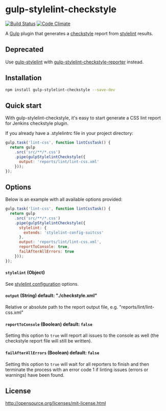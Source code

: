 # gulp-stylelint-checkstyle

[![Build Status](https://travis-ci.org/olegskl/gulp-stylelint-checkstyle.svg?branch=master)](https://travis-ci.org/olegskl/gulp-stylelint-checkstyle)
[![Code Climate](https://codeclimate.com/github/olegskl/gulp-stylelint-checkstyle/badges/gpa.svg)](https://codeclimate.com/github/olegskl/gulp-stylelint-checkstyle)

A [Gulp](http://gulpjs.com/) plugin that generates a [checkstyle](https://github.com/checkstyle/checkstyle) report from [stylelint](https://github.com/stylelint/stylelint) results.

## Deprecated

Use [gulp-stylelint](https://github.com/olegskl/gulp-stylelint) with [gulp-stylelint-checkstyle-reporter](https://github.com/olegskl/gulp-stylelint-checkstyle-reporter) instead.

## Installation

```bash
npm install gulp-stylelint-checkstyle --save-dev
```

## Quick start

With gulp-stylelint-checkstyle, it's easy to start generate a CSS lint report for Jenkins checkstyle plugin.

If you already have a .stylelintrc file in your project directory:

```js
gulp.task('lint-css', function lintCssTask() {
  return gulp
    .src('src/**/*.css')
    .pipe(gulpStylelintCheckstyle({
      output: 'reports/lint/lint-css.xml'
    }));
});
```

## Options

Below is an example with all available options provided:

```js
gulp.task('lint-css', function lintCssTask() {
  return gulp
    .src('src/**/*.css')
    .pipe(gulpStylelintCheckstyle({
      stylelint: {
        extends: 'stylelint-config-suitcss'
      },
      output: 'reports/lint/lint-css.xml',
      reportToConsole: true,
      failAfterAllErrors: true
    }));
});
```

#### `stylelint` (Object)

See [stylelint configuration](https://github.com/stylelint/stylelint/blob/master/docs/user-guide/configuration.md) options.

#### `output` (String) default: "./checkstyle.xml"

Relative or absolute path to the report output file, e.g. "reports/lint/lint-css.xml"

#### `reportToConsole` (Boolean) default: `false`

Setting this option to `true` will report all issues to the console as well (the checkstyle report file will still be written).

#### `failAfterAllErrors` (Boolean) default: `false`

Setting this option to `true` will wait for all reporters to finish and then terminate the process with an error code 1 if linting issues (errors or warnings) have been found.

## License

http://opensource.org/licenses/mit-license.html
